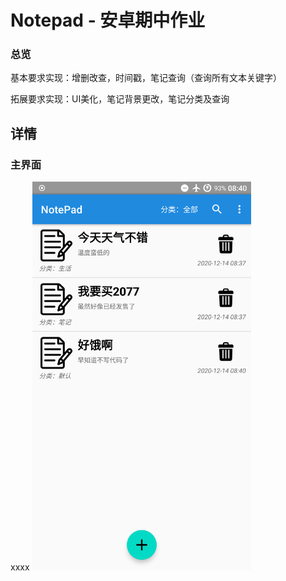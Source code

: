 # Notepad - 安卓期中作业
### 总览
基本要求实现：增删改查，时间戳，笔记查询（查询所有文本关键字）

拓展要求实现：UI美化，笔记背景更改，笔记分类及查询

## 详情
### 主界面
xxxx
<img src='https://github.com/ZeroNinx/AS_Dev/blob/master/NotePad/screenshot/main.png' width='350px' />
